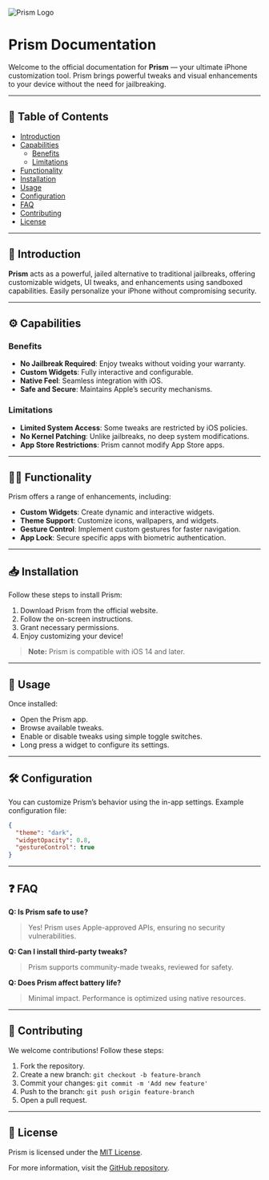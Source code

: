 ![Prism Logo](assets/prism_logo.png)

# Prism Documentation

Welcome to the official documentation for **Prism** — your ultimate iPhone customization tool. Prism brings powerful tweaks and visual enhancements to your device without the need for jailbreaking.

---

## 📌 Table of Contents

- [Introduction](#introduction)
- [Capabilities](#capabilities)
  - [Benefits](#benefits)
  - [Limitations](#limitations)
- [Functionality](#functionality)
- [Installation](#installation)
- [Usage](#usage)
- [Configuration](#configuration)
- [FAQ](#faq)
- [Contributing](#contributing)
- [License](#license)

---

## 🚀 Introduction

**Prism** acts as a powerful, jailed alternative to traditional jailbreaks, offering customizable widgets, UI tweaks, and enhancements using sandboxed capabilities. Easily personalize your iPhone without compromising security.

---

## ⚙️ Capabilities

### Benefits
- **No Jailbreak Required**: Enjoy tweaks without voiding your warranty.
- **Custom Widgets**: Fully interactive and configurable.
- **Native Feel**: Seamless integration with iOS.
- **Safe and Secure**: Maintains Apple’s security mechanisms.

### Limitations
- **Limited System Access**: Some tweaks are restricted by iOS policies.
- **No Kernel Patching**: Unlike jailbreaks, no deep system modifications.
- **App Store Restrictions**: Prism cannot modify App Store apps.

---

## 🧑‍💻 Functionality

Prism offers a range of enhancements, including:
- **Custom Widgets**: Create dynamic and interactive widgets.
- **Theme Support**: Customize icons, wallpapers, and widgets.
- **Gesture Control**: Implement custom gestures for faster navigation.
- **App Lock**: Secure specific apps with biometric authentication.

---

## 📥 Installation

Follow these steps to install Prism:

1. Download Prism from the official website.
2. Follow the on-screen instructions.
3. Grant necessary permissions.
4. Enjoy customizing your device!

> **Note:** Prism is compatible with iOS 14 and later.

---

## 🚦 Usage

Once installed:

- Open the Prism app.
- Browse available tweaks.
- Enable or disable tweaks using simple toggle switches.
- Long press a widget to configure its settings.

---

## 🛠 Configuration

You can customize Prism’s behavior using the in-app settings. Example configuration file:

```json
{
  "theme": "dark",
  "widgetOpacity": 0.8,
  "gestureControl": true
}
```

---

## ❓ FAQ

**Q: Is Prism safe to use?**
> Yes! Prism uses Apple-approved APIs, ensuring no security vulnerabilities.

**Q: Can I install third-party tweaks?**
> Prism supports community-made tweaks, reviewed for safety.

**Q: Does Prism affect battery life?**
> Minimal impact. Performance is optimized using native resources.

---

## 🤝 Contributing

We welcome contributions! Follow these steps:

1. Fork the repository.
2. Create a new branch: `git checkout -b feature-branch`
3. Commit your changes: `git commit -m 'Add new feature'`
4. Push to the branch: `git push origin feature-branch`
5. Open a pull request.

---

## 📜 License

Prism is licensed under the [MIT License](LICENSE).

For more information, visit the [GitHub repository](https://github.com/prism-project).

